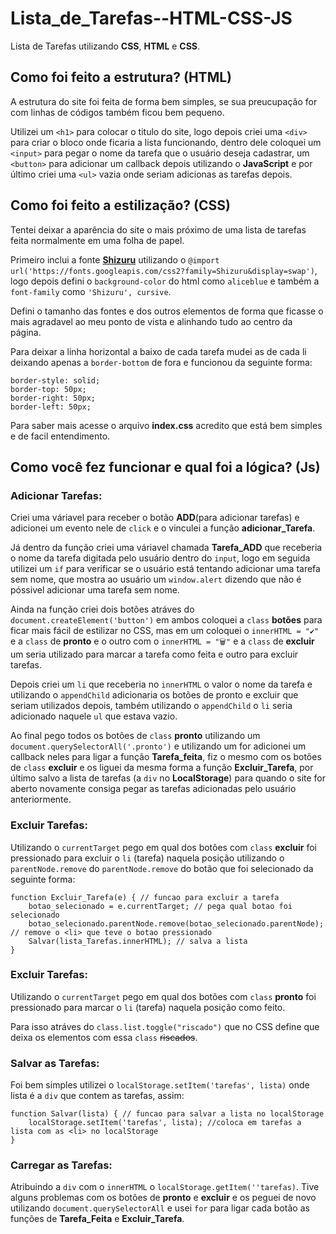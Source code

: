 # Lista_de_Tarefas--HTML-CSS-JS
Lista de Tarefas utilizando  **CSS**, **HTML** e **CSS**.

## Como foi feito a estrutura? (HTML) ##

A estrutura do site foi feita de forma bem simples, se sua preucupação for com linhas de códigos também ficou bem pequeno.

Utilizei um `<h1>` para colocar o titulo do site, logo depois criei uma `<div>` para criar o bloco onde ficaria a lista funcionando, dentro dele coloquei um `<input>` para pegar o nome da tarefa que o usuário deseja cadastrar, um `<button>` para adicionar um callback depois utilizando o **JavaScript** e por último criei uma `<ul>` vazia onde seriam adicionas as tarefas depois.

## Como foi feito a estilização? (CSS) ##

Tentei deixar a aparência do site o mais próximo de uma lista de tarefas feita normalmente em uma folha de papel. 

Primeiro inclui a fonte [**Shizuru**](https://fonts.google.com/specimen/Shizuru?query=Shizuru) utilizando o `@import url('https://fonts.googleapis.com/css2?family=Shizuru&display=swap')`, logo depois defini o `background-color` do html como `aliceblue` e também a `font-family` como `'Shizuru', cursive`.

Defini o tamanho das fontes e dos outros elementos de forma que ficasse o mais agradavel ao meu ponto de vista e alinhando tudo ao centro da página.

Para deixar a linha horizontal a baixo de cada tarefa mudei as de cada li deixando apenas a `border-bottom` de fora e funcionou da seguinte forma:

```
border-style: solid;
border-top: 50px;
border-right: 50px;
border-left: 50px;
```

Para saber mais acesse o arquivo **index.css** acredito que está bem simples e de facil entendimento.

## Como você fez funcionar e qual foi a lógica? (Js) ##

### Adicionar Tarefas: ###

Criei uma váriavel para receber o botão **ADD**(para adicionar tarefas) e adicionei um evento nele de `click` e o vinculei a função **adicionar_Tarefa**.

Já dentro da função criei uma váriavel chamada **Tarefa_ADD** que receberia o nome da tarefa digitada pelo usuário dentro do `input`, logo em seguida utilizei um `if` para verificar se o usuário está tentando adicionar uma tarefa sem nome, que mostra ao usuário um `window.alert` dizendo que não é póssivel adicionar uma tarefa sem nome. 

Ainda na função criei dois botões atráves do `document.createElement('button')` em ambos coloquei a `class` **botões** para ficar mais fácil de estilizar no CSS, mas em um coloquei o `innerHTML = "✔️"` e a `class` de **pronto** e o outro com o `innerHTML = "🗑️"` e a `class` de **excluir** um seria utilizado para marcar a tarefa como feita e outro para excluir tarefas.

Depois criei um `li` que receberia no `innerHTML` o valor o nome da tarefa e utilizando o `appendChild` adicionaria os botões de pronto e excluir que seriam utilizados depois, também utilizando o `appendChild` o `li` seria adicionado naquele `ul` que estava vazio.

Ao final pego todos os botões de `class` **pronto** utilizando um `document.querySelectorAll('.pronto')` e utilizando um for adicionei um callback neles para ligar a função **Tarefa_feita**, fiz o mesmo com os botões de `class` **excluir** e os liguei da mesma forma a função **Excluir_Tarefa**, por último salvo a lista de tarefas (a `div` no **LocalStorage**) para quando o site for aberto novamente consiga pegar as tarefas adicionadas pelo usuário anteriormente.

### Excluir Tarefas: ###

Utilizando o `currentTarget` pego em qual dos botões com `class` **excluir** foi pressionado para excluir o `li` (tarefa) naquela posição utilizando o `parentNode.remove` do `parentNode.remove` do botão que foi selecionado da seguinte forma:

```
function Excluir_Tarefa(e) { // funcao para excluir a tarefa
    botao_selecionado = e.currentTarget; // pega qual botao foi selecionado
    botao_selecionado.parentNode.remove(botao_selecionado.parentNode); // remove o <li> que teve o botao pressionado
    Salvar(lista_Tarefas.innerHTML); // salva a lista
}
```

### Excluir Tarefas: ###

Utilizando o `currentTarget` pego em qual dos botões com `class` **pronto** foi pressionado para marcar o `li` (tarefa) naquela posição como feito.

Para isso atráves do `class.list.toggle("riscado")` que no CSS define que deixa os elementos com essa `class` ~~riscados~~.

### Salvar as Tarefas: ###

Foi bem simples utilizei o `localStorage.setItem('tarefas', lista)` onde lista é a `div` que contem as tarefas, assim:

```
function Salvar(lista) { // funcao para salvar a lista no localStorage
    localStorage.setItem('tarefas', lista); //coloca em tarefas a lista com as <li> no localStorage
}
```

### Carregar as Tarefas: ###

Atribuindo a `div` com o `innerHTML` o `localStorage.getItem(''tarefas)`. Tive alguns problemas com os botões de **pronto** e **excluir** e os peguei de novo utilizando `document.querySelectorAll` e usei `for` para ligar cada botão as funções de **Tarefa_Feita** e **Excluir_Tarefa**.

